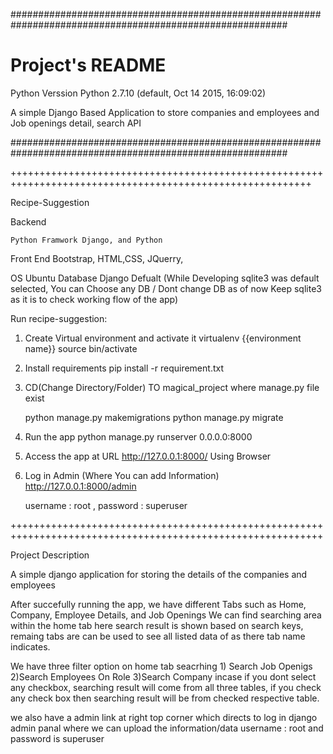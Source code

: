 ##########################################################################################################

# Project's README
Python Verssion Python 2.7.10 (default, Oct 14 2015, 16:09:02)

A simple Django Based Application to store companies and employees and Job openings detail, search API

##########################################################################################################

++++++++++++++++++++++++++++++++++++++++++++++++++++++++++++++++++++++++++++++++++++++++++++++++++++++++++

Recipe-Suggestion

Backend

	Python Framwork Django, and Python

Front End
	Bootstrap, HTML,CSS, JQuerry, 
	
OS 
	Ubuntu
Database
	Django Defualt (While Developing sqlite3 was default selected, You can Choose any DB / 
	Dont change DB as of now Keep sqlite3 as it is to check working flow of the app)

Run recipe-suggestion:

1) Create Virtual environment and activate it
	virtualenv {{environment name}}
	source bin/activate

2) Install requirements
	pip install -r requirement.txt

3) CD(Change Directory/Folder) TO magical_project where manage.py file exist
	
	python manage.py makemigrations
	python manage.py migrate

4) Run the app 
	python manage.py runserver 0.0.0.0:8000

5) Access the app at URL http://127.0.0.1:8000/ Using Browser

6) Log in Admin (Where You can add Information)
	http://127.0.0.1:8000/admin

	username : root  ,
	password : superuser

++++++++++++++++++++++++++++++++++++++++++++++++++++++++++++++++++++++++++++++++++++++++++++++++++++++++++++

Project Description 

A simple django application for storing the details of the companies and employees

After succefully running the app, we have different Tabs such as  Home, Company, Employee Details, and Job Openings
We can find searching area within the home tab here search result is shown based on search keys, remaing tabs are can be used to see all listed data of as there tab name indicates.

We have three filter option on home tab seacrhing 1) Search Job Openigs 2)Search Employees On Role 3)Search Company
incase if you dont select any checkbox, searching result will come from all three tables, if you check any check box then searching result will be from checked respective table. 

we also have a admin link at right top corner which directs to log in django admin panal where we can upload the information/data
username : root and password is superuser

 
 



